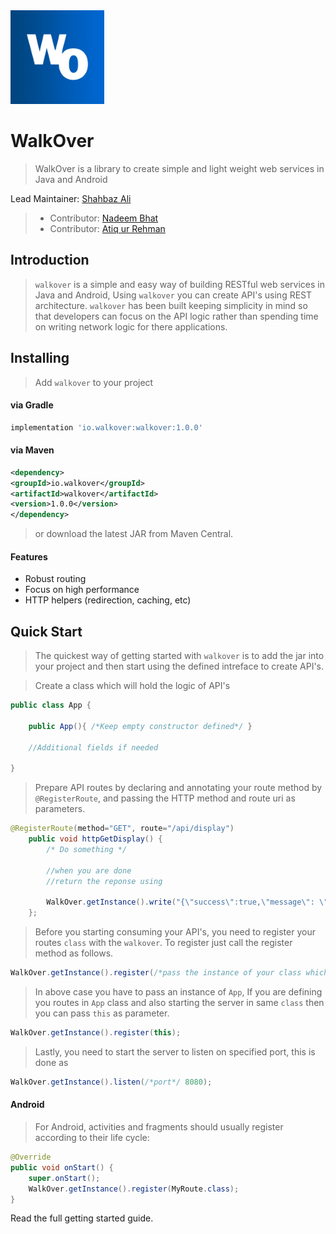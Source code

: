 <img src="walkover.png" width="150" height="150"/>

# WalkOver
> WalkOver is a library to create simple and light weight web services in Java and Android


Lead Maintainer: [Shahbaz Ali](https://github.com/shahbaz-ali)

 > - Contributor: [Nadeem Bhat](https://github.com/NadeemBhat)
 > - Contributor: [Atiq ur Rehman](https://github.com/atiq-ur-rehman)


## Introduction
>`walkover` is a simple and easy way of building RESTful web services in Java and Android, Using `walkover` you can create API's using REST architecture. `walkover` has been built keeping simplicity in mind so that developers can focus on the API logic rather than spending time on writing network logic for there applications.

## Installing

>Add `walkover` to your project

#### via Gradle
```groovy
implementation 'io.walkover:walkover:1.0.0'
```
#### via Maven
```xml
<dependency>
<groupId>io.walkover</groupId>
<artifactId>walkover</artifactId>
<version>1.0.0</version>
</dependency>
```
> or download the latest JAR from Maven Central.

#### Features

  * Robust routing
  * Focus on high performance
  * HTTP helpers (redirection, caching, etc)
  
## Quick Start
> The quickest way of getting started with `walkover` is to add the jar into your project and then start using the defined intreface to create API's.

> Create a class which will hold the logic of API's
```java
public class App {

    public App(){ /*Keep empty constructor defined*/ }
    
    //Additional fields if needed 
    
}
```

>Prepare API routes by declaring and annotating your route method by `@RegisterRoute`, and passing the HTTP method and route uri as parameters.
```java
@RegisterRoute(method="GET", route="/api/display")  
    public void httpGetDisplay() {
        /* Do something */
    
        //when you are done
        //return the reponse using
        
        WalkOver.getInstance().write("{\"success\":true,\"message\": \"Your First Api\"}");
    };
```

> Before you starting consuming your API's, you need to register your routes `class` with the `walkover`. To register just call the register method as follows.

```java
WalkOver.getInstance().register(/*pass the instance of your class which holds your routes*/);
```
> In above case you have to pass an instance of `App`, If you are defining you routes in `App` class and also starting the server in same `class` then you can pass `this` as parameter.

```java
WalkOver.getInstance().register(this);
```
> Lastly, you need to start the server to listen on specified port, this is done as
```java
WalkOver.getInstance().listen(/*port*/ 8080);
```

#### Android 
> For Android, activities and fragments should usually register according to their life cycle:

```java
@Override
public void onStart() {
    super.onStart();
    WalkOver.getInstance().register(MyRoute.class);
}

```
Read the full getting started guide.


